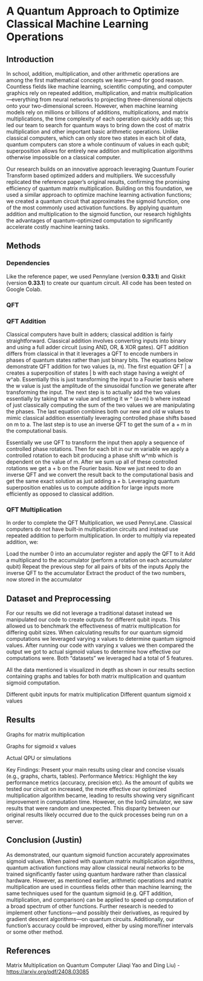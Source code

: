 # A Quantum Approach to Optimize Classical Machine Learning Operations

## Introduction
In school, addition, multiplication, and other arithmetic operations are among the first mathematical concepts we learn—and for good reason. Countless fields like machine learning, scientific computing, and computer graphics rely on repeated addition, multiplication, and matrix multiplication—everything from neural networks to projecting three-dimensional objects onto your two-dimensional screen. However, when machine learning models rely on millions or billions of additions, multiplications, and matrix multiplications, the time complexity of each operation quickly adds up; this led our team to search for quantum ways to bring down the cost of matrix multiplication and other important basic arithmetic operations. Unlike classical computers, which can only store two states in each bit of data, quantum computers can store a whole continuum of values in each qubit; superposition allows for entirely new addition and multiplication algorithms otherwise impossible on a classical computer.

Our research builds on an innovative approach leveraging Quantum Fourier Transform based optimized adders and multipliers. We successfully replicated the reference paper’s original results, confirming the promising efficiency of quantum matrix multiplication. Building on this foundation, we used a similar approach  to optimize machine learning activation functions; we created a quantum circuit that approximates the sigmoid function, one of the most commonly used activation functions. By applying quantum addition and multiplication to the sigmoid function, our research highlights the advantages of quantum-optimized computation to significantly accelerate costly machine learning tasks. 

## Methods 
### Dependencies
Like the reference paper, we used Pennylane (version **0.33.1**) and Qiskit (version **0.33.1**) to create our quantum circuit. All code has been tested on Google Colab.

### QFT

### QFT Addition 
Classical computers have built in adders; classical addition is fairly straightforward. Classical addition involves converting inputs into binary and using a full adder circuit (using AND, OR, & XOR gates). 
QFT addition differs from classical in that it leverages a QFT to encode numbers in phases of quantum states rather than just binary bits. The equations below demonstrate QFT addition for two values (a, m). The first equation QFT | a creates a superposition of states | b with each stage having a weight of w^ab. Essentially this is just transforming the input to a Fourier basis where the w value is just the amplitude of the sinusoidal function we generate after transforming the input. The next step is to actually add the two values essentially by taking that w value and setting it w ^ (a+m) b where instead of just classically computing the sum of the two values we are manipulating the phases. The last equation combines both our new and old w values to mimic classical addition essentially leveraging controlled phase shifts based on m to a. The last step is to use an inverse QFT to get the sum of a + m in the computational basis. 

Essentially we use QFT to transform the input then apply a sequence of controlled phase 
rotations. Then for each bit in our m variable we apply a controlled rotation to each bit producing a phase shift w^mb which is dependent on the value of m. After we sum up all of these controlled rotations we get a + b on the Fourier basis. Now we just need to do an inverse QFT and we convert the result back to the computational basis and get the same exact solution as just adding a + b. Leveraging quantum superposition enables us to compute addition for large inputs more efficiently as opposed to classical addition. 




 
### QFT Multiplication
In order to complete the QFT Multiplication, we used PennyLane.
Classical computers do not have built-in multiplication circuits and instead use repeated addition to perform multiplication. In order to multiply via repeated addition, we:

Load the number 0 into an accumulator register and apply the QFT to it
Add a multiplicand to the accumulator (perform a rotation on each accumulator qubit)
Repeat the previous step for all pairs of bits of the inputs
Apply the inverse QFT to the accumulator
Extract the product of the two numbers, now stored in the accumulator



## Dataset and Preprocessing
For our results we did not leverage a traditional dataset instead we manipulated our code to create outputs for different qubit inputs. This allowed us to benchmark the effectiveness of matrix multiplication for differing qubit sizes. When calculating results for our quantum sigmoid computations we leveraged varying x values to determine quantum sigmoid values. After running our code with varying x values we then compared the output we got to actual sigmoid values to determine how effective our computations were. Both “datasets” we leveraged had a total of 5 features. 

All the data mentioned is visualized in depth as shown in our results section containing graphs and tables for both matrix multiplication and quantum sigmoid computation. 

Different qubit inputs for matrix multiplication
Different quantum sigmoid x values

## Results 
Graphs for matrix multiplication


Graphs for sigmoid x values


Actual QPU or simulations



Key Findings: Present your main results using clear and concise visuals (e.g., graphs, charts, tables).
Performance Metrics: Highlight the key performance metrics (accuracy, precision etc).
As the amount of qubits we tested our circuit on increased, the more effective our optimized multiplication algorithm became, leading to results showing very significant improvement in computation time. However, on the IonQ simulator, we saw results that were random and unexpected. This disparity between our original results likely occurred due to the quick processes being run on a server.

## Conclusion (Justin)
As demonstrated, our quantum sigmoid function accurately approximates sigmoid values. When paired with quantum matrix multiplication algorithms, quantum activation functions may allow classical neural networks to be trained significantly faster using quantum hardware rather than classical hardware. However, as mentioned earlier, arithmetic operations and matrix multiplication are used in countless fields other than machine learning; the same techniques used for the quantum sigmoid (e.g. QFT addition, multiplication, and comparison) can be applied to speed up computation of a broad spectrum of other functions. Further research is needed to implement other functions—and possibly their derivatives, as required by gradient descent algorithms—on quantum circuits. Additionally, our function’s accuracy could be improved, either by using more/finer intervals or some other method.

## References
Matrix Multiplication on Quantum Computer (Jiaqi Yao and Ding Liu) - https://arxiv.org/pdf/2408.03085
